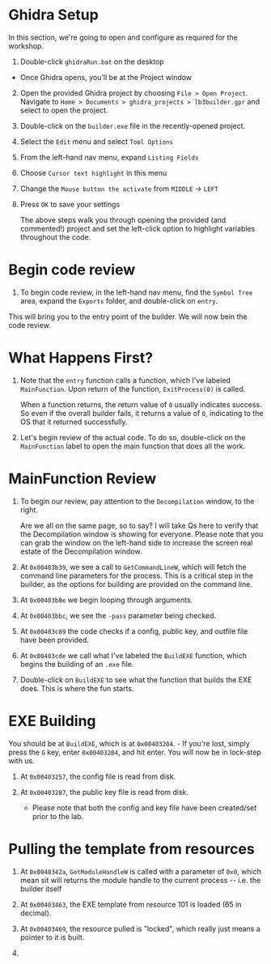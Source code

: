 # Ghidra Setup

In this section, we're going to open and configure as required for the workshop.

1. Double-click `ghidraRun.bat` on the desktop
 - Once Ghidra opens, you'll be at the Project window
2. Open the provided Ghidra project by choosing `File > Open Project`. Navigate to `Home > Documents > ghidra_projects > lb3builder.gpr` and select to open the project.
3. Double-click on the `builder.exe` file in the recently-opened project.
4. Select the `Edit` menu and select `Tool Options`
5. From the left-hand nav menu, expand `Listing Fields`
6. Choose `Cursor text highlight` in this menu
7. Change the `Mouse button the activate` from `MIDDLE` -> `LEFT`
8. Press `OK` to save your settings

    The above steps walk you through opening the provided (and commented!) project and set the left-click option to highlight variables throughout the code.

# Begin code review

1. To begin code review, in the left-hand nav menu, find the `Symbol Tree` area, expand the `Exports` folder, and double-click on `entry`.

This will bring you to the entry point of the builder. We will now bein the code review.

# What Happens First?

1. Note that the `entry` function calls a function, which I've labeled `MainFunction`. Upon return of the function, `ExitProcess(0)` is called.

    When a function returns, the return value of `0` usually indicates success. So even if the overall builder fails, it returns a value of `0`, indicating to the OS that it returned successfully.
    
2. Let's begin review of the actual code. To do so, double-click on the `MainFunction` label to open the main function that does all the work.

# MainFunction Review

1. To begin our review, pay attention to the `Decompilation` window, to the right.
    
    Are we all on the same page, so to say? I will take Qs here to verify that the Decompilation window is showing for everyone. Please note that you can grab the window on the left-hand side to increase the screen real estate of the Decompilation window.

2. At `0x00403b39`, we see a call to `GetCommandLineW`, which will fetch the command line parameters for the process. This is a critical step in the builder, as the options for building are provided on the command line.

3. At `0x00403b8e` we begin looping through arguments. 

4. At `0x00403bbc`, we see the `-pass` parameter being checked.

5. At `0x00403c89` the code checks if a config, public key, and outfile file have been provided.

6. At `0x00403cde` we call what I've labeled the `BuildEXE` function, which begins the building of an `.exe` file.

7. Double-click on `BuildEXE` to see what the function that builds the EXE does. This is where the fun starts.

# EXE Building

You should be at `BuildEXE`, which is at `0x00403204`.
    - If you're lost, simply press the `G` key, enter `0x00403204`, and hit enter. You will now be in lock-step with us.
    
1. At `0x00403257`, the config file is read from disk.

1. At `0x00403287`, the public key file is read from disk.
    - Please note that both the config and key file have been created/set prior to the lab.

# Pulling the template from resources
    
1. At `0x0040342a`, `GetModuleHandleW` is called with a parameter of `0x0`, which mean sit will returns the module handle to the current process -- i.e. the builder itself

1. At `0x00403463`, the EXE template from resource 101 is loaded (65 in decimal).

1. At `0x00403469`, the resource pulled is "locked", which really just means a pointer to it is built.

1. 